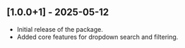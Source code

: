 ## [1.0.0+1] - 2025-05-12
- Initial release of the package.
- Added core features for dropdown search and filtering.